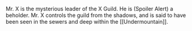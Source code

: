 Mr. X is the mysterious leader of the X Guild. He is (Spoiler Alert) a beholder.
Mr. X controls the guild from the shadows, and is said to have been seen in the sewers and deep within the [[Undermountain]].